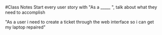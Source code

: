 #Class Notes
Start every user story with "As a _____ ", talk about what they need to accomplish

"As a user i need to create a ticket through the web interface so i can get my laptop repaired"
